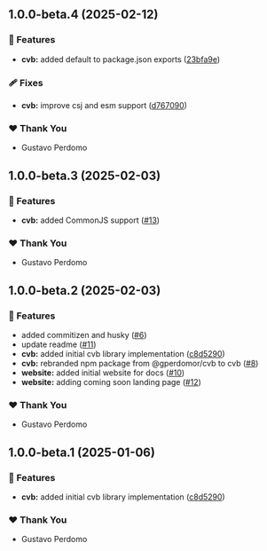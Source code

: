 ## 1.0.0-beta.4 (2025-02-12)

### 🚀 Features

- **cvb:** added default to package.json exports ([23bfa9e](https://github.com/gperdomor/cvb/commit/23bfa9e))

### 🩹 Fixes

- **cvb:** improve csj and esm support ([d767090](https://github.com/gperdomor/cvb/commit/d767090))

### ❤️ Thank You

- Gustavo Perdomo

## 1.0.0-beta.3 (2025-02-03)

### 🚀 Features

- **cvb:** added CommonJS support ([#13](https://github.com/gperdomor/cvb/pull/13))

### ❤️ Thank You

- Gustavo Perdomo

## 1.0.0-beta.2 (2025-02-03)

### 🚀 Features

- added commitizen and husky ([#6](https://github.com/gperdomor/cvb/pull/6))
- update readme ([#11](https://github.com/gperdomor/cvb/pull/11))
- **cvb:** added initial cvb library implementation ([c8d5290](https://github.com/gperdomor/cvb/commit/c8d5290))
- **cvb:** rebranded npm package from @gperdomor/cvb to cvb ([#8](https://github.com/gperdomor/cvb/pull/8))
- **website:** added initial website for docs ([#10](https://github.com/gperdomor/cvb/pull/10))
- **website:** adding coming soon landing page ([#12](https://github.com/gperdomor/cvb/pull/12))

### ❤️ Thank You

- Gustavo Perdomo

## 1.0.0-beta.1 (2025-01-06)

### 🚀 Features

- **cvb:** added initial cvb library implementation ([c8d5290](https://github.com/gperdomor/cvb/commit/c8d5290))

### ❤️ Thank You

- Gustavo Perdomo
